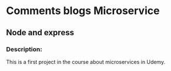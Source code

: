 # Comments blogs Microservice 
## Node and express

### Description:

This is a first project in the course about microservices in Udemy.

